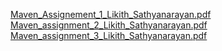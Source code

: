 [Maven_Assignement_1_Likith_Sathyanarayan.pdf](https://github.com/Likith7Sr/MavenVerilog/files/13669315/Maven_Assignement_1_Likith_Sathyanarayan.pdf)
[Maven_assignment_2_Likith_Sathyanarayan.pdf](https://github.com/Likith7Sr/MavenVerilog/files/13669330/Maven_assignment_2_Likith_Sathyanarayan.pdf)
[Maven_assignment_3_Likith_Sathyanarayan.pdf](https://github.com/Likith7Sr/MavenVerilog/files/13669343/Maven_assignment_3_Likith_Sathyanarayan.pdf)
